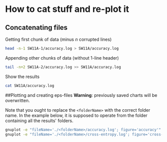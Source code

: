 # How to cat stuff and re-plot it

## Concatenating files

Getting first chunk of data (minus *n* corrupted lines)

```bash
head -n-1 SW11A-1/accuracy.log > SW11A/accuracy.log
```

Appending other chunks of data (without 1-line header)

```bash
tail -n+2 SW11A-2/accuracy.log >> SW11A/accuracy.log
```

Show the results

```bash
cat SW11A/accuracy.log
```

##Plotting and creating eps-files
**Warning**: previously saved charts will be overwritten.

Note that you ought to replace the `<folderName>` with the correct folder name. In the example below, it is supposed to operate from the folder containing all the results' folders.

```bash
gnuplot -e "fileName='./<folderName>/accuracy.log'; figure='accuracy'" plotCharts.plt
gnuplot -e "fileName='./<folderName>/cross-entropy.log'; figure='cross-entropy'" plotCharts.plt
```
